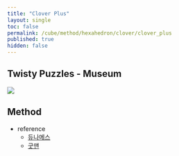 ```yaml
---
title: "Clover Plus"
layout: single
toc: false
permalink: /cube/method/hexahedron/clover/clover_plus
published: true
hidden: false
---
```


<head>
  <base target="_blank">
</head>



## Twisty Puzzles - Museum

<a href="https://twistypuzzles.com/app/museum/museum_showitem.php?pkey=5804">
  <img src="https://twistypuzzles.com/museum/large/05804-05.jpg">
</a>



## Method

- reference
  - [듀나메스](https://youtu.be/hurdVh7nxZY)
  - [굿맨](https://youtu.be/gfVEHmBB55A)
